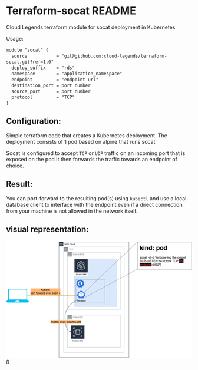 # Terraform-socat README

Cloud Legends terraform module for socat deployment in Kubernetes

Usage:

```hcl-terraform
module "socat" {
  source           = "git@github.com:cloud-legends/terraform-socat.git?ref=1.0"
  deploy_suffix    = "rds"
  namespace        = "application_namespace"
  endpoint         = "endpoint url"
  destination_port = port number
  source_port      = port number
  protocol         = "TCP"
}
```

## Configuration:
Simple terraform code that creates a Kubernetes deployment.
The deployment consists of 1 pod based on alpine that runs socat 

Socat is configured to accept `TCP` or `UDP` traffic on an incoming port that is exposed on the pod
It then forwards the traffic towards an endpoint of choice.

## Result:
You can port-forward to the resulting pod(s) using `kubectl` and use a local database client to interface with the endpoint even if a direct connection from your machine is not allowed in the network itself.

## visual representation:
![](./_images/socat.png)ß
